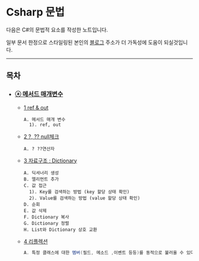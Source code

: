 # Csharp 문법
다음은 C#의 문법적 요소를 작성한 노트입니다.

일부 문서 한정으로 스타일링된 본인의 [블로그](https://felipuss.tistory.com/) 주소가 더 가독성에 도움이 되실것입니다.

---

## 목차

* ### [ⓐ 메서드 매개변수](./)
  * [1 ref & out](./1_메서드매개변수.md)
    ```text
    A. 메서드 매개 변수
      1). ref, out
    ```
  * [2 ?, ?? null체크](./2_물음표연산자.md)
    ```text
    A. ? ??연산자
    ```
  * [3 자료구조 : Dictionary](./3_Dictionary.md)
    ```text
    A. 딕셔너리 생성
    B. 엘리먼트 추가
    C. 값 접근
      1). Key를 검색하는 방법 (key 할당 상태 확인)
      2). Value를 검색하는 방법 (value 할당 상태 확인)
    D. 순회
    E. 값 삭제
    F. Dictionary 복사
    G. Dictionary 정렬
    H. List와 Dictionary 상호 교환
    ```
  * [4 리플렉션 ](./4_Reflection.md)
    ```cs
    A. 특정 클래스에 대한 멤버(필드, 메소드 ,이벤트 등등)를 동적으로 불러올 수 있다.
    ```